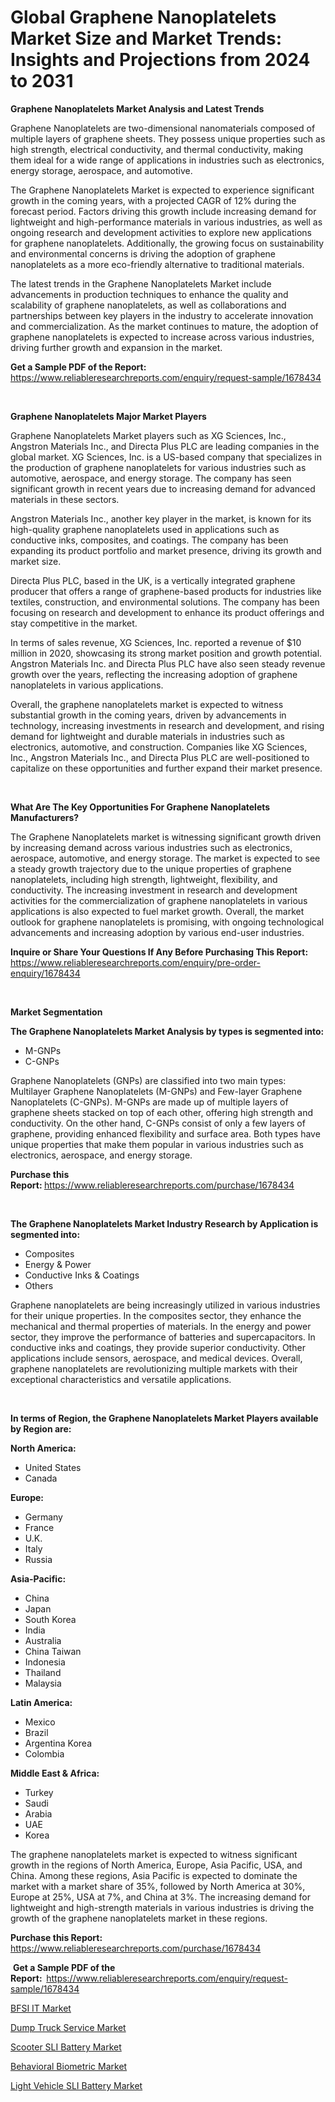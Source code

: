 <p><h1>Global Graphene Nanoplatelets Market Size and Market Trends: Insights and Projections from 2024 to 2031</h1></p><p><strong>Graphene Nanoplatelets Market Analysis and Latest Trends</strong></p>
<p><p>Graphene Nanoplatelets are two-dimensional nanomaterials composed of multiple layers of graphene sheets. They possess unique properties such as high strength, electrical conductivity, and thermal conductivity, making them ideal for a wide range of applications in industries such as electronics, energy storage, aerospace, and automotive.</p><p>The Graphene Nanoplatelets Market is expected to experience significant growth in the coming years, with a projected CAGR of 12% during the forecast period. Factors driving this growth include increasing demand for lightweight and high-performance materials in various industries, as well as ongoing research and development activities to explore new applications for graphene nanoplatelets. Additionally, the growing focus on sustainability and environmental concerns is driving the adoption of graphene nanoplatelets as a more eco-friendly alternative to traditional materials.</p><p>The latest trends in the Graphene Nanoplatelets Market include advancements in production techniques to enhance the quality and scalability of graphene nanoplatelets, as well as collaborations and partnerships between key players in the industry to accelerate innovation and commercialization. As the market continues to mature, the adoption of graphene nanoplatelets is expected to increase across various industries, driving further growth and expansion in the market.</p></p>
<p><strong>Get a Sample PDF of the Report:&nbsp;</strong> <a href="https://www.reliableresearchreports.com/enquiry/request-sample/1678434">https://www.reliableresearchreports.com/enquiry/request-sample/1678434</a></p>
<p>&nbsp;</p>
<p><strong>Graphene Nanoplatelets Major Market Players</strong></p>
<p><p>Graphene Nanoplatelets Market players such as XG Sciences, Inc., Angstron Materials Inc., and Directa Plus PLC are leading companies in the global market. XG Sciences, Inc. is a US-based company that specializes in the production of graphene nanoplatelets for various industries such as automotive, aerospace, and energy storage. The company has seen significant growth in recent years due to increasing demand for advanced materials in these sectors.</p><p>Angstron Materials Inc., another key player in the market, is known for its high-quality graphene nanoplatelets used in applications such as conductive inks, composites, and coatings. The company has been expanding its product portfolio and market presence, driving its growth and market size.</p><p>Directa Plus PLC, based in the UK, is a vertically integrated graphene producer that offers a range of graphene-based products for industries like textiles, construction, and environmental solutions. The company has been focusing on research and development to enhance its product offerings and stay competitive in the market.</p><p>In terms of sales revenue, XG Sciences, Inc. reported a revenue of $10 million in 2020, showcasing its strong market position and growth potential. Angstron Materials Inc. and Directa Plus PLC have also seen steady revenue growth over the years, reflecting the increasing adoption of graphene nanoplatelets in various applications.</p><p>Overall, the graphene nanoplatelets market is expected to witness substantial growth in the coming years, driven by advancements in technology, increasing investments in research and development, and rising demand for lightweight and durable materials in industries such as electronics, automotive, and construction. Companies like XG Sciences, Inc., Angstron Materials Inc., and Directa Plus PLC are well-positioned to capitalize on these opportunities and further expand their market presence.</p></p>
<p>&nbsp;</p>
<p><strong>What Are The Key Opportunities For Graphene Nanoplatelets Manufacturers?</strong></p>
<p><p>The Graphene Nanoplatelets market is witnessing significant growth driven by increasing demand across various industries such as electronics, aerospace, automotive, and energy storage. The market is expected to see a steady growth trajectory due to the unique properties of graphene nanoplatelets, including high strength, lightweight, flexibility, and conductivity. The increasing investment in research and development activities for the commercialization of graphene nanoplatelets in various applications is also expected to fuel market growth. Overall, the market outlook for graphene nanoplatelets is promising, with ongoing technological advancements and increasing adoption by various end-user industries.</p></p>
<p><strong>Inquire or Share Your Questions If Any Before Purchasing This Report:</strong> <a href="https://www.reliableresearchreports.com/enquiry/pre-order-enquiry/1678434">https://www.reliableresearchreports.com/enquiry/pre-order-enquiry/1678434</a></p>
<p>&nbsp;</p>
<p><strong>Market Segmentation</strong></p>
<p><strong>The Graphene Nanoplatelets Market Analysis by types is segmented into:</strong></p>
<p><ul><li>M-GNPs</li><li>C-GNPs</li></ul></p>
<p><p>Graphene Nanoplatelets (GNPs) are classified into two main types: Multilayer Graphene Nanoplatelets (M-GNPs) and Few-layer Graphene Nanoplatelets (C-GNPs). M-GNPs are made up of multiple layers of graphene sheets stacked on top of each other, offering high strength and conductivity. On the other hand, C-GNPs consist of only a few layers of graphene, providing enhanced flexibility and surface area. Both types have unique properties that make them popular in various industries such as electronics, aerospace, and energy storage.</p></p>
<p><strong>Purchase this Report:&nbsp;</strong><a href="https://www.reliableresearchreports.com/purchase/1678434">https://www.reliableresearchreports.com/purchase/1678434</a></p>
<p>&nbsp;</p>
<p><strong>The Graphene Nanoplatelets Market Industry Research by Application is segmented into:</strong></p>
<p><ul><li>Composites</li><li>Energy & Power</li><li>Conductive Inks & Coatings</li><li>Others</li></ul></p>
<p><p>Graphene nanoplatelets are being increasingly utilized in various industries for their unique properties. In the composites sector, they enhance the mechanical and thermal properties of materials. In the energy and power sector, they improve the performance of batteries and supercapacitors. In conductive inks and coatings, they provide superior conductivity. Other applications include sensors, aerospace, and medical devices. Overall, graphene nanoplatelets are revolutionizing multiple markets with their exceptional characteristics and versatile applications.</p></p>
<p>&nbsp;</p>
<p><strong>In terms of Region, the Graphene Nanoplatelets Market Players available by Region are:</strong></p>
<p>
    <p> <strong> North America: </strong>
        <ul>
            <li>United States</li>
            <li>Canada</li>
        </ul>
        </p> 
    <p> <strong> Europe: </strong>
        <ul>
            <li>Germany</li>
            <li>France</li>
            <li>U.K.</li>
            <li>Italy</li>
            <li>Russia</li>
        </ul>
        </p> 
    <p> <strong> Asia-Pacific: </strong>
        <ul>
            <li>China</li>
            <li>Japan</li>
            <li>South Korea</li>
            <li>India</li>
            <li>Australia</li>
            <li>China Taiwan</li>
            <li>Indonesia</li>
            <li>Thailand</li>
            <li>Malaysia</li>
        </ul>
        </p> 
    <p> <strong> Latin America: </strong>
        <ul>
            <li>Mexico</li>
            <li>Brazil</li>
            <li>Argentina Korea</li>
            <li>Colombia</li>
        </ul>
        </p> 
    <p> <strong> Middle East & Africa: </strong>
        <ul>
            <li>Turkey</li>
            <li>Saudi</li>
            <li>Arabia</li>
            <li>UAE</li>
            <li>Korea</li>
        </ul>
    </p>
    </p>
<p><p>The graphene nanoplatelets market is expected to witness significant growth in the regions of North America, Europe, Asia Pacific, USA, and China. Among these regions, Asia Pacific is expected to dominate the market with a market share of 35%, followed by North America at 30%, Europe at 25%, USA at 7%, and China at 3%. The increasing demand for lightweight and high-strength materials in various industries is driving the growth of the graphene nanoplatelets market in these regions.</p></p>
<p><strong>Purchase this Report: </strong><a href="https://www.reliableresearchreports.com/purchase/1678434">https://www.reliableresearchreports.com/purchase/1678434</a></p>
<p>&nbsp;<strong>Get a Sample PDF of the Report:&nbsp;&nbsp;</strong><a href="https://www.reliableresearchreports.com/enquiry/request-sample/1678434">https://www.reliableresearchreports.com/enquiry/request-sample/1678434</a></p>
<p><strong></strong></p>
<p><p><a href="https://medium.com/@aliyastokes45656/bfsi-it-market-comprehensive-assessment-by-type-application-and-geography-1f5cc0a9c801">BFSI IT Market</a></p><p><a href="https://medium.com/@aliyastokes45656/dump-truck-service-market-analysis-its-cagr-market-segmentation-and-global-industry-overview-da892b8ce2d9">Dump Truck Service Market</a></p><p><a href="https://github.com/derrinmiltonellis35gcl/Market-Research-Report-List-1/blob/main/scooter-sli-battery-market.md">Scooter SLI Battery Market</a></p><p><a href="https://medium.com/@aliyastokes45656/behavioral-biometric-market-trends-and-market-analysis-forecasted-for-period-2024-2031-28239c360b0f">Behavioral Biometric Market</a></p><p><a href="https://github.com/lababdou/Market-Research-Report-List-2/blob/main/light-vehicle-sli-battery-market.md">Light Vehicle SLI Battery Market</a></p></p>